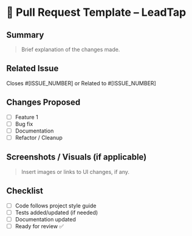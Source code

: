 # 🚀 Pull Request Template – LeadTap

## Summary
> Brief explanation of the changes made.

## Related Issue
Closes #[ISSUE_NUMBER] or Related to #[ISSUE_NUMBER]

## Changes Proposed
- [ ] Feature 1
- [ ] Bug fix
- [ ] Documentation
- [ ] Refactor / Cleanup

## Screenshots / Visuals (if applicable)
> Insert images or links to UI changes, if any.

## Checklist
- [ ] Code follows project style guide
- [ ] Tests added/updated (if needed)
- [ ] Documentation updated
- [ ] Ready for review ✅
